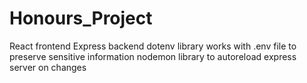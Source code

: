 # Honours_Project

React frontend
Express backend
dotenv library works with .env file to preserve sensitive information
nodemon library to autoreload express server on changes